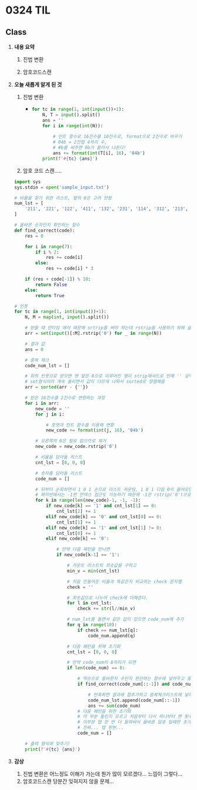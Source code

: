 # 0324 TIL

## Class

 1. **내용 요약**

    1. 진법 변환

    1. 암호코드스캔

       

 2. **오늘 새롭게 알게 된 것**

    1. 진법 변환

         * ```python
           for tc in range(1, int(input())+1):
               N, T = input().split()
               ans = ''
               for i in range(int(N)):
                   
                   # 인트 함수로 16진수를 10진수로, format으로 2진수로 바꾸기
                   # 04b = 2진법 4자리 수,
                   # #b를 써주면 0b가 붙어서 나온다! 
                   ans += format(int(T[i], 16), '04b')
               print(f'#{tc} {ans}')
           ```
         
           
         
    2. 암호 코드 스캔.....
    
      ```python
      import sys
      sys.stdin = open('sample_input.txt')
      
      # 비율을 찾기 위한 리스트, 앞의 0은 고려 안함
      num_lst = [
          '211', '221', '122', '411', '132', '231', '114', '312', '213', '112'
      ]
      
      # 올바른 숫자인지 확인하는 함수
      def find_correct(code):
          res = 0
      
          for i in range(7):
              if i % 2:
                  res += code[i]
              else:
                  res += code[i] * 3
      
          if (res + code[-1]) % 10:
              return False
          else:
              return True
      
      # 인풋
      for tc in range(1, int(input())+1):
          N, M = map(int, input().split())
      
          # 받을 때 런타임 애러 때문에 srtrip을 써야 하는데 rstrip을 사용하기 위해 슬라이싱으로 대신 함
          arr = set(input()[:M].rstrip('0') for _ in range(N))
      
          # 결과 값
          ans = 0
      
          # 중복 체크
          code_num_lst = []
      
          # 위의 인풋으로 받으면 맨 앞은 0으로 이루어진 행이 strip매서드로 인해 '' 공백 문자로 나와서 제거 해줌
          # set형식이라 계속 돌리면서 값이 다르게 나와서 sorted로 정렬해줌
          arr = sorted(arr - {''})
      
          # 받은 16진수를 2진수로 변환하는 과정
          for i in arr:
              new_code = ''
              for j in i:
      
                  # 포맷과 인트 함수를 이용해 변환
                  new_code += format(int(j, 16), '04b')
      
              # 오른쪽의 0은 필요 없으므로 제거
              new_code = new_code.rstrip('0')
      
              # 비율을 담아둘 리스트
              cnt_lst = [0, 0, 0]
      
              # 숫자를 담아둘 리스트
              code_num = []
      
              # 뒤부터 순회하면서 1 0 1 순으로 리스트 카운팅, 1 0 1 다음 0이 들어오면 다음 1을 만날 때까지 그대로 유지
              # 파이썬에서는 -1번 인덱스 접근도 가능하기 때문에 -1은 rstrip('0')으로 인해 1이므로 종료 조건 만족함
              for k in range(len(new_code)-1, -1, -1):
                  if new_code[k] == '1' and cnt_lst[1] == 0:
                      cnt_lst[2] += 1
                  elif new_code[k] == '0' and cnt_lst[0] == 0:
                      cnt_lst[1] += 1
                  elif new_code[k] == '1' and cnt_lst[1] != 0:
                      cnt_lst[0] += 1
                  elif new_code[k] == '0':
      
                      # 만약 다음 패턴을 만나면
                      if new_code[k-1] == '1':
      
                          # 카운트 리스트의 최솟값을 구하고
                          min_v = min(cnt_lst)
      
                          # 처음 만들어둔 비율과 똑같은지 비교하는 check 문자열
                          check = ''
      
                          # 최솟값으로 나누어 check에 더해준다.
                          for l in cnt_lst:
                              check += str(l//min_v)
      
                          # num_lst를 돌면서 같은 값이 있으면 code_num에 추가
                          for q in range(10):
                              if check == num_lst[q]:
                                  code_num.append(q)
      
                          # 다음 패턴을 위해 초기화
                          cnt_lst = [0, 0, 0]
      
                          # 만약 code_num이 8자리가 되면
                          if len(code_num) == 8:
      
                              # 역순으로 올바른지 수인지 판단하는 함수에 넣어주고 중복체크 진행
                              if find_correct(code_num[::-1]) and code_num[::-1] not in code_num_lst:
      
                                  # 만족하면 결과에 합추가하고 중복체크리스트에 넣어줌
                                  code_num_lst.append(code_num[::-1])
                                  ans += sum(code_num)
                              # 다음 패턴을 위한 초기화
                              # 이 부분 틀린지 모르고 처음부터 다시 하나부터 짠 횟수만 수십번...
                              # 이부분 탭 한 번 더 들여써서 올바른 암호 일때만 초기화가 되어서 7시간 이상 다른 부분을 헤맴
                              # 진짜... 탭 한번...
                              code_num = []
      
          # 출력 형식에 맞추기!
          print(f'#{tc} {ans}')
      
      ```
    
 3. **감상**

     1. 진법 변환은 어느정도 이해가 가는데 뭔가 많이 모르겠다... 느낌이 그렇다...
     1. 암호코드스캔 당분간 잊혀지지 않을 문제...
